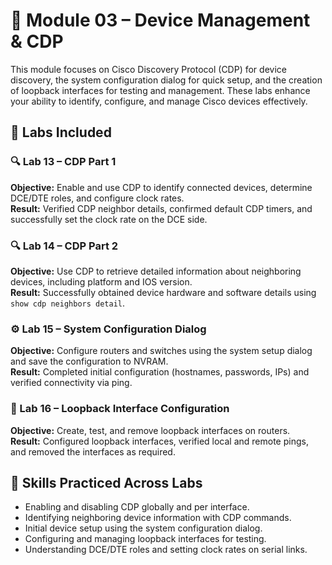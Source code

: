# 📘 Module 03 – Device Management & CDP

This module focuses on Cisco Discovery Protocol (CDP) for device discovery, the system configuration dialog for quick setup, and the creation of loopback interfaces for testing and management. These labs enhance your ability to identify, configure, and manage Cisco devices effectively.

## 🧪 Labs Included

### 🔍 Lab 13 – CDP Part 1  
**Objective:** Enable and use CDP to identify connected devices, determine DCE/DTE roles, and configure clock rates.  
**Result:** Verified CDP neighbor details, confirmed default CDP timers, and successfully set the clock rate on the DCE side.

### 🔍 Lab 14 – CDP Part 2  
**Objective:** Use CDP to retrieve detailed information about neighboring devices, including platform and IOS version.  
**Result:** Successfully obtained device hardware and software details using `show cdp neighbors detail`.

### ⚙️ Lab 15 – System Configuration Dialog  
**Objective:** Configure routers and switches using the system setup dialog and save the configuration to NVRAM.  
**Result:** Completed initial configuration (hostnames, passwords, IPs) and verified connectivity via ping.

### 🔁 Lab 16 – Loopback Interface Configuration  
**Objective:** Create, test, and remove loopback interfaces on routers.  
**Result:** Configured loopback interfaces, verified local and remote pings, and removed the interfaces as required.

## 🔧 Skills Practiced Across Labs
- Enabling and disabling CDP globally and per interface.
- Identifying neighboring device information with CDP commands.
- Initial device setup using the system configuration dialog.
- Configuring and managing loopback interfaces for testing.
- Understanding DCE/DTE roles and setting clock rates on serial links.

